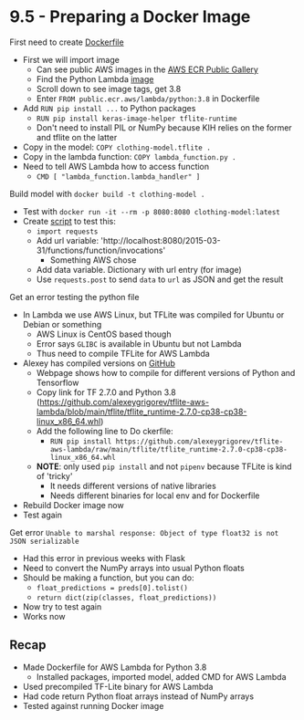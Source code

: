# 9.5 - Preparing a Docker Image

First need to create [Dockerfile](../Dockerfile)
- First we will import image
    - Can see public AWS images in the [AWS ECR Public Gallery](https://gallery.ecr.aws/)
    - Find the Python Lambda [image](https://gallery.ecr.aws/lambda/python/)
    - Scroll down to see image tags, get 3.8
    - Enter `FROM public.ecr.aws/lambda/python:3.8` in Dockerfile
- Add `RUN pip install ...` to Python packages
    - `RUN pip install keras-image-helper tflite-runtime`
    - Don't need to install PIL or NumPy because KIH relies on the former and tflite on the latter
- Copy in the model: `COPY clothing-model.tflite .`
- Copy in the lambda function: `COPY lambda_function.py .`
- Need to tell AWS Lambda how to access function
    - `CMD [ "lambda_function.lambda_handler" ]`

Build model with `docker build -t clothing-model .`
- Test with `docker run -it --rm -p 8080:8080 clothing-model:latest`
- Create [script](test.py) to test this:
    - `import requests`
    - Add url variable: 'http://localhost:8080/2015-03-31/functions/function/invocations'
        - Something AWS chose
    - Add data variable. Dictionary with url entry (for image)
    - Use `requests.post` to send `data` to `url` as JSON and get the result

Get an error testing the python file
- In Lambda we use AWS Linux, but TFLite was compiled for Ubuntu or Debian or something
    - AWS Linux is CentOS based though
    - Error says `GLIBC` is available in Ubuntu but not Lambda
    - Thus need to compile TFLite for AWS Lambda
- Alexey has compiled versions on [GitHub](https://github.com/alexeygrigorev/tflite-aws-lambda)
    - Webpage shows how to compile for different versions of Python and Tensorflow
    - Copy link for TF 2.7.0 and Python 3.8 (https://github.com/alexeygrigorev/tflite-aws-lambda/blob/main/tflite/tflite_runtime-2.7.0-cp38-cp38-linux_x86_64.whl)
    - Add the following line to Do  ckerfile:
        - `RUN pip install https://github.com/alexeygrigorev/tflite-aws-lambda/raw/main/tflite/tflite_runtime-2.7.0-cp38-cp38-linux_x86_64.whl`
    - **NOTE**: only used `pip install` and not `pipenv` because TFLite is kind of 'tricky'
        - It needs different versions of native libraries
        - Needs different binaries for local env and for Dockerfile
- Rebuild Docker image now
- Test again

Get error `Unable to marshal response: Object of type float32 is not JSON serializable`
- Had this error in previous weeks with Flask
- Need to convert the NumPy arrays into usual Python floats
- Should be making a function, but you can do:
    - `float_predictions = preds[0].tolist()`
    - `return dict(zip(classes, float_predictions))`
- Now try to test again
- Works now

## Recap
- Made Dockerfile for AWS Lambda for Python 3.8
    - Installed packages, imported model, added CMD for AWS Lambda
- Used precompiled TF-Lite binary for AWS Lambda
- Had code return Python float arrays instead of NumPy arrays
- Tested against running Docker image  